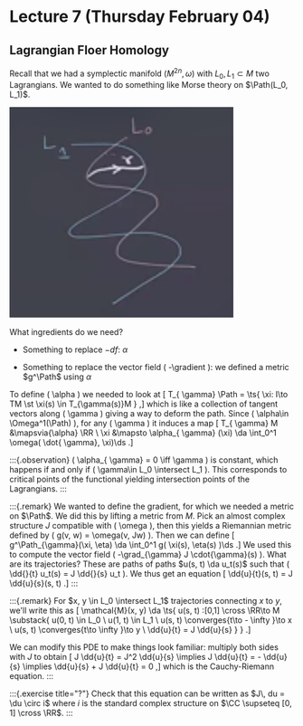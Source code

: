 # Lecture 7 (Thursday February 04)

## Lagrangian Floer Homology

Recall that we had a symplectic manifold $(M^{2n}, \omega)$ with $L_0, L_1 \subset M$ two Lagrangians.
We wanted to do something like Morse theory on $\Path(L_0, L_1)$.

![image_2021-02-16-22-21-44](figures/image_2021-02-16-22-21-44.png)

What ingredients do we need?

- Something to replace $-df$: $\alpha$

- Something to replace the vector field \( -\gradient \): we defined a metric $g^\Path$ using $\alpha$

To define \( \alpha \) we needed to look at 
\[
T_{ \gamma} \Path = \ts{ \xi: I\to TM \st \xi(s) \in T_{\gamma(s)}M } 
,\]
which is like a collection of tangent vectors along \( \gamma \) giving a way to deform the path.
Since \( \alpha\in \Omega^1(\Path) \), for any \( \gamma \) it induces a map 
\[
T_{ \gamma} M &\mapsvia{\alpha} \RR \\
\xi &\mapsto \alpha_{ \gamma} (\xi) \da \int_0^1 \omega( \dot{ \gamma}, \xi)\ds
.\]


:::{.observation}
\( \alpha_{ \gamma} = 0 \iff \gamma \) is constant, which happens if and only if \( \gamma\in L_0 \intersect L_1 \).
This corresponds to critical points of the functional yielding intersection points of the Lagrangians.
:::


:::{.remark}
We wanted to define the gradient, for which we needed a metric on $\Path$.
We did this by lifting a metric from $M$.
Pick an almost complex structure $J$ compatible with \( \omega \), then this yields a Riemannian metric defined by \( g(v, w) = \omega(v, Jw) \).
Then we can define
\[
g^\Path_{\gamma}(\xi, \eta) \da \int_0^1 g( \xi(s), \eta(s) )\ds
.\]
We used this to compute the vector field \( -\grad_{\gamma} J \cdot{\gamma}(s) \).
What are its trajectories?
These are paths of paths $u(s, t) \da u_t(s)$ such that \( \dd{}{t} u_t(s) = J \dd{}{s} u_t \).
We thus get an equation
\[
\dd{u}{t}(s, t) = J \dd{u}{s}(s, t)
.\]
:::


:::{.remark}
For $x, y \in L_0 \intersect L_1$ trajectories connecting $x$ to $y$, we'll write this as 
\[
\mathcal{M}(x, y) \da \ts{ 
u(s, t) :[0,1] \cross \RR\to M 
\substack{ 
  u(0, t) \in L_0 \\ 
  u(1, t) \in L_1 \\ 
  u(s, t) \converges{t\to - \infty }\to x \\ 
  u(s, t) \converges{t\to \infty }\to y \\
  \dd{u}{t} = J \dd{u}{s}
} 
} 
.\]

We can modify this PDE to make things look familiar: multiply both sides with $J$ to obtain 
\[
J \dd{u}{t} = J^2 \dd{u}{s} \implies
J \dd{u}{t} = - \dd{u}{s} \implies
\dd{u}{s} + J \dd{u}{t} = 0
,\]
which is the Cauchy-Riemann equation.
:::


:::{.exercise title="?"}
Check that this equation can be written as $J\, du = \du \circ i$ where $i$ is the standard complex structure on $\CC \supseteq [0, 1] \cross \RR$.
:::






